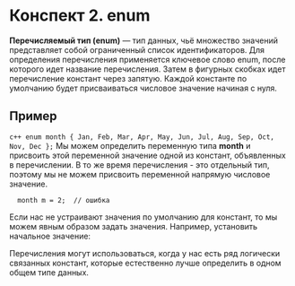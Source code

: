 # Конспект 2. enum
**Перечисляемый тип (enum)** — тип данных, чьё множество значений представляет собой ограниченный список идентификаторов.
Для определения перечисления применяется ключевое слово enum, после которого идет название перечисления. Затем в фигурных скобках идет перечисление констант через запятую. Каждой константе по умолчанию будет присваиваться числовое значение начиная с нуля.
## Пример
`c++ enum month { Jan, Feb, Mar, Apr, May, Jun, Jul, Aug, Sep, Oct, Nov, Dec };`
Мы можем определить переменную типа **month** и присвоить этой переменной значение одной из констант, объявленных в перечислении. 
В то же время перечисления - это отдельный тип, поэтому мы не можем присвоить переменной напрямую числовое значение.
```c++month: 2;
  month m = 2;  // ошибка
```
Если нас не устраивают значения по умолчанию для констант, то мы можем явным образом задать значения. Например, установить начальное значение:

Перечисления могут использоваться, когда у нас есть ряд логически связанных констант, которые естественно лучше определить в одном общем типе данных.
